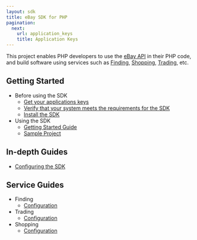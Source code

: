 ```yaml
---
layout: sdk
title: eBay SDK for PHP
pagination:
  next:
    url: application_keys
    title: Application Keys
---
```

This project enables PHP developers to use the [eBay API](https://go.developer.ebay.com/developers/ebay/documentation-tools) in their PHP code, and build software using services such as [Finding](http://developer.ebay.com/Devzone/finding/Concepts/FindingAPIGuide.html), [Shopping](http://developer.ebay.com/Devzone/shopping/docs/Concepts/ShoppingAPIGuide.html), [Trading](http://developer.ebay.com/Devzone/guides/ebayfeatures/index.html), etc.

## Getting Started

  - Before using the SDK
    - [Get your applications keys](/sdk/guides/application_keys.html)
    - [Verify that your system meets the requirements for the SDK](/sdk/guides/requirements.html)
    - [Install the SDK](/sdk/guides/installation.html)
  - Using the SDK
    - [Getting Started Guide](/sdk/guides/getting_started.html)
    - [Sample Project](/sdk/guides/sample_project.html)

## <a id="in-depth-guides"></a>In-depth Guides

  - [Configuring the SDK](/sdk/guides/configuring.html)

## <a id="service-guides"></a>Service Guides

  - Finding
    - [Configuration](/sdk/guides/finding/configuration.html)
  - Trading
    - [Configuration](/sdk/guides/trading/configuration.html)
  - Shopping
    - [Configuration](/sdk/guides/shopping/configuration.html)
